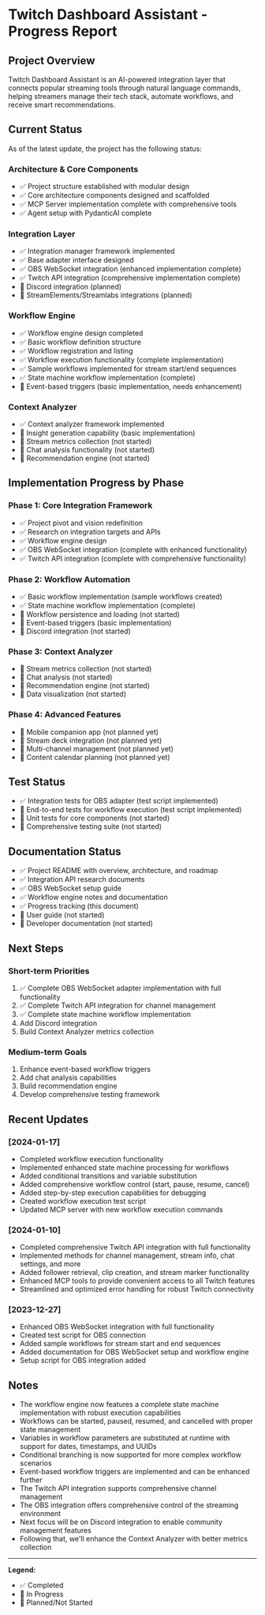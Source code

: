 # Twitch Dashboard Assistant - Progress Report

## Project Overview
Twitch Dashboard Assistant is an AI-powered integration layer that connects popular streaming tools through natural language commands, helping streamers manage their tech stack, automate workflows, and receive smart recommendations.

## Current Status
As of the latest update, the project has the following status:

### Architecture & Core Components
- ✅ Project structure established with modular design
- ✅ Core architecture components designed and scaffolded
- ✅ MCP Server implementation complete with comprehensive tools
- ✅ Agent setup with PydanticAI complete

### Integration Layer
- ✅ Integration manager framework implemented
- ✅ Base adapter interface designed
- ✅ OBS WebSocket integration (enhanced implementation complete)
- ✅ Twitch API integration (comprehensive implementation complete)
- 📝 Discord integration (planned)
- 📝 StreamElements/Streamlabs integrations (planned)

### Workflow Engine
- ✅ Workflow engine design completed
- ✅ Basic workflow definition structure
- ✅ Workflow registration and listing
- ✅ Workflow execution functionality (complete implementation)
- ✅ Sample workflows implemented for stream start/end sequences
- ✅ State machine workflow implementation (complete)
- 📝 Event-based triggers (basic implementation, needs enhancement)

### Context Analyzer
- ✅ Context analyzer framework implemented
- 🔄 Insight generation capability (basic implementation)
- 📝 Stream metrics collection (not started)
- 📝 Chat analysis functionality (not started)
- 📝 Recommendation engine (not started)

## Implementation Progress by Phase

### Phase 1: Core Integration Framework
- ✅ Project pivot and vision redefinition
- ✅ Research on integration targets and APIs
- ✅ Workflow engine design
- ✅ OBS WebSocket integration (complete with enhanced functionality)
- ✅ Twitch API integration (complete with comprehensive functionality)

### Phase 2: Workflow Automation
- ✅ Basic workflow implementation (sample workflows created)
- ✅ State machine workflow implementation (complete)
- 📝 Workflow persistence and loading (not started)
- 🔄 Event-based triggers (basic implementation)
- 📝 Discord integration (not started)

### Phase 3: Context Analyzer
- 📝 Stream metrics collection (not started)
- 📝 Chat analysis (not started)
- 📝 Recommendation engine (not started)
- 📝 Data visualization (not started)

### Phase 4: Advanced Features
- 📝 Mobile companion app (not planned yet)
- 📝 Stream deck integration (not planned yet)
- 📝 Multi-channel management (not planned yet)
- 📝 Content calendar planning (not planned yet)

## Test Status
- ✅ Integration tests for OBS adapter (test script implemented)
- 🔄 End-to-end tests for workflow execution (test script implemented)
- 📝 Unit tests for core components (not started)
- 📝 Comprehensive testing suite (not started)

## Documentation Status
- ✅ Project README with overview, architecture, and roadmap
- ✅ Integration API research documents
- ✅ OBS WebSocket setup guide
- ✅ Workflow engine notes and documentation
- ✅ Progress tracking (this document)
- 📝 User guide (not started)
- 📝 Developer documentation (not started)

## Next Steps

### Short-term Priorities
1. ✅ Complete OBS WebSocket adapter implementation with full functionality
2. ✅ Complete Twitch API integration for channel management
3. ✅ Complete state machine workflow implementation
4. Add Discord integration
5. Build Context Analyzer metrics collection

### Medium-term Goals
1. Enhance event-based workflow triggers
2. Add chat analysis capabilities
3. Build recommendation engine
4. Develop comprehensive testing framework

## Recent Updates

### [2024-01-17]
- Completed workflow execution functionality
- Implemented enhanced state machine processing for workflows
- Added conditional transitions and variable substitution
- Added comprehensive workflow control (start, pause, resume, cancel)
- Added step-by-step execution capabilities for debugging
- Created workflow execution test script
- Updated MCP server with new workflow execution commands

### [2024-01-10]
- Completed comprehensive Twitch API integration with full functionality
- Implemented methods for channel management, stream info, chat settings, and more
- Added follower retrieval, clip creation, and stream marker functionality
- Enhanced MCP tools to provide convenient access to all Twitch features
- Streamlined and optimized error handling for robust Twitch connectivity

### [2023-12-27]
- Enhanced OBS WebSocket integration with full functionality
- Created test script for OBS connection
- Added sample workflows for stream start and end sequences
- Added documentation for OBS WebSocket setup and workflow engine
- Setup script for OBS integration added

## Notes
- The workflow engine now features a complete state machine implementation with robust execution capabilities
- Workflows can be started, paused, resumed, and cancelled with proper state management
- Variables in workflow parameters are substituted at runtime with support for dates, timestamps, and UUIDs
- Conditional branching is now supported for more complex workflow scenarios
- Event-based workflow triggers are implemented and can be enhanced further
- The Twitch API integration supports comprehensive channel management
- The OBS integration offers comprehensive control of the streaming environment
- Next focus will be on Discord integration to enable community management features
- Following that, we'll enhance the Context Analyzer with better metrics collection

---

**Legend:**
- ✅ Completed
- 🔄 In Progress
- 📝 Planned/Not Started
